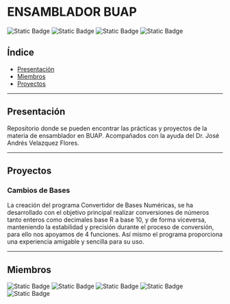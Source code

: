 # ENSAMBLADOR BUAP
![Static Badge](https://img.shields.io/badge/licence-BUAP-blue?style=for-the-badge&link=https://buap.mx/)
![Static Badge](https://img.shields.io/badge/release%20date-Noviembre%202023-blue?style=for-the-badge)
![Static Badge](https://img.shields.io/badge/status-en%20desarrollo-green?style=for-the-badge)
![Static Badge](https://img.shields.io/badge/stable%20version-%20-green?style=for-the-badge)

## Índice

- [Presentación](#Presentación)
- [Miembros](#Miembros)
- [Proyectos](#Proyectos)

- - -

## Presentación
Repositorio donde se pueden encontrar las prácticas y proyectos de la materia de ensamblador en BUAP.
Acompañados con la ayuda del Dr. José Andrés Velazquez Flores. 

- - -

## Proyectos
### Cambios de Bases
La creación del programa Convertidor de Bases Numéricas, se ha desarrollado con el objetivo principal realizar conversiones de números tanto enteros como decimales base R a base 10, y de forma viceversa, manteniendo la estabilidad y precisión durante el proceso de conversión, para ello nos apoyamos de 4 funciones.
	Así mismo el programa proporciona una experiencia amigable y sencilla para su uso.



- - -

## Miembros
![Static Badge](https://img.shields.io/badge/Jose%20Antonio%20Rodriguez%20Maldonado--blue?style=for-the-badge&link=https://github.com/rodriguezmldo)
![Static Badge](https://img.shields.io/badge/Uriel%20Alfonso%20Tapia%20Pala--blue?style=for-the-badge&link=https://github.com/tapia-uwu)
![Static Badge](https://img.shields.io/badge/Jorge%20Vergara%20Mora%20--blue?style=for-the-badge&link=https://github.com/JLVM17)
![Static Badge](https://img.shields.io/badge/Ared%20Alejandro%20Méndez%20Vázquez--blue?style=for-the-badge&link=https://github.com/naidu3736) 
![Static Badge](https://img.shields.io/badge/Yael%20Torcuato%20Soriano--blue?style=for-the-badge&link=https://github.com/Jolu-Santii) 





